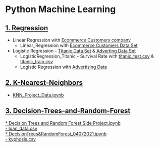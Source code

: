 # Python Machine Learning


## [1. Regression](https://github.com/jspear01/Python_Data_analysis/tree/main/Regression)
  * Linear Regression with [Ecommerce Customers company](https://github.com/jspear01/Python_Data_analysis/blob/main/Regression/Linear_Regression.ipynb) <br />
     - Linear_Regression with [Ecommerce Customers Data Set](https://github.com/jspear01/Python_Data_analysis/blob/main/Regression/Ecommerce%20Customers)
  * Logistic Regression - [Titanic Data Set](https://github.com/jspear01/Python_Data_analysis/blob/main/Regression/LogisticRegression_Titanic_Data.ipynb) & [Adverting Data Set](https://github.com/jspear01/Python_Data_analysis/blob/main/Regression/Logistic%20Regression%20Advertising.ipynb) <br />
     - LogisticRegression_Titanic - Survival Rate with [titanic_test.csv](https://github.com/jspear01/Python_Data_analysis/blob/main/Regression/titanic_test.csv) & [titanic_train.csv](https://github.com/jspear01/Python_Data_analysis/blob/main/Regression/titanic_train.csv)
     - Logistic Regression with [Advertising Data](https://github.com/jspear01/Python_Data_analysis/blob/main/Regression/advertising.csv)

## [2. K-Nearest-Neighbors](https://github.com/jspear01/Python_Data_analysis/tree/main/K_Nearest_Neighbors)
  * [KNN_Project_Data.ipynb](https://github.com/jspear01/Python_Data_analysis/blob/main/K_Nearest_Neighbors/KNN_Project_Data.ipynb)
     
## [3. Decision-Trees-and-Random-Forest](https://github.com/jspear01/Python_Data_analysis/tree/main/DecisionTrees%26RandomForest)
  [* Decision Trees and Random Forest Side Project.ipynb](https://github.com/jspear01/Python_Data_analysis/blob/main/DecisionTrees%26RandomForest/%20Decision%20Trees%20and%20Random%20Forest%20Side%20Project.ipynb)<br />
    [- loan_data.csv](https://github.com/jspear01/Python_Data_analysis/blob/main/DecisionTrees%26RandomForest/loan_data.csv) <br />
  [* DecisionTrees&RandomForest_04072021.ipynb](https://github.com/jspear01/Python_Data_analysis/blob/main/DecisionTrees%26RandomForest/DecisionTrees%26RandomForest_04072021.ipynb)<br />
    [- kyphosis.csv](https://github.com/jspear01/Python_Data_analysis/blob/main/DecisionTrees%26RandomForest/kyphosis.csv)
